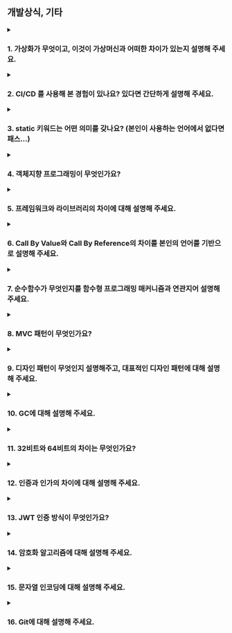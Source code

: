 ## 개발상식, 기타

<details>
  <summary><h3>1. 가상화가 무엇이고, 이것이 가상머신과 어떠한 차이가 있는지 설명해 주세요.</h3></summary>

### 가상화란?

가상화(Virtualization)는 물리적인 하드웨어 자원을 소프트웨어를 통해 추상화하여 여러 개의 가상 환경을 생성하는 기술입니다. 이를 통해 하나의 물리적 시스템에서 여러 운영 체제나 애플리케이션을 동시에 실행할 수 있습니다. 가상화는 자원의 효율적인 활용, 비용 절감, 유연성 향상을 목적으로 사용됩니다. 예를 들어, 서버 가상화는 하나의 물리 서버를 여러 가상 서버로 나누어 각각 독립적인 작업을 수행하게 할 수 있습니다.

가상화의 주요 유형에는 다음과 같은 것들이 있습니다:
- **서버 가상화**: 물리 서버를 여러 가상 서버로 분할.
- **데스크톱 가상화**: 가상 데스크톱 환경(VDI)을 제공.
- **네트워크 가상화**: 네트워크 자원을 가상 네트워크로 추상화.
- **스토리지 가상화**: 물리적 저장소를 가상 스토리지 풀(pool)로 관리.

가상화의 핵심 구성 요소는 **하이퍼바이저(Hypervisor)**로, 물리 하드웨어와 가상 환경 사이에서 자원을 관리하고分配(분배)하는 역할을 합니다. 하이퍼바이저는 Type 1(베어메탈)과 Type 2(호스티드)로 나뉩니다.

---

### 가상머신이란?

가상머신(Virtual Machine, VM)은 가상화를 통해 생성된 개별 가상 환경을 의미합니다. 즉, 가상머신은 가상화 기술이 구현된 결과물 중 하나입니다. 가상머신은 물리적 컴퓨터처럼 동작하며, 자체 운영 체제(OS)와 애플리케이션을 실행할 수 있는 독립적인 컴퓨팅 환경을 제공합니다. 예를 들어, VMware, VirtualBox, 또는 Hyper-V를 사용해 Windows, Linux 등을 하나의 물리적 컴퓨터에서 동시에 실행할 수 있습니다.

가상머신은 다음과 같은 특징을 가집니다:
- **독립성**: 각 VM은 서로 격리되어 있어 한 VM의 장애가 다른 VM에 영향을 미치지 않음.
- **자원 할당**: CPU, 메모리, 저장소 등 물리 자원을 하이퍼바이저가 분배.
- **유연성**: 필요에 따라 VM을 생성, 삭제, 이동 가능.

---

### 가상화와 가상머신의 차이

| **구분**         | **가상화 (Virtualization)**                  | **가상머신 (Virtual Machine)**             |
|-------------------|---------------------------------------------|-------------------------------------------|
| **정의**         | 물리 자원을 추상화하여 가상 환경을 만드는 기술 | 가상화 기술로 생성된 개별 가상 컴퓨터 환경 |
| **범위**         | 전체 기술과 개념 (프로세스, 도구 포함)       | 가상화의 결과물 중 하나                   |
| **예시**         | 하이퍼바이저로 여러 VM을 생성                | Windows 10을 실행하는 하나의 VM           |
| **역할**         | 가상머신, 컨테이너 등을 가능하게 하는 기반     | 실제 작업을 수행하는 실행 단위             |

쉽게 말해, **가상화는 집을 짓는 건축 기술**이라면, **가상머신은 그 기술로 지어진 개별 집**에 비유할 수 있습니다. 가상화는 VM뿐만 아니라 컨테이너(예: Docker)와 같은 다른 가상 환경도 지원할 수 있다는 점에서 더 넓은 개념입니다.

---

### 결론

가상화는 기술적 기반이며, 가상머신은 그 기반 위에서 만들어진 구체적인 실행 환경입니다. 가상화를 통해 가상머신을 생성함으로써 자원을 효율적으로 활용하고, 다양한 운영 체제를 동시에 운영할 수 있는 유연성을 확보할 수 있습니다. 이 둘은 상호 보완적인 관계로, 가상화 없이는 가상머신이 존재할 수 없습니다.

## 추가 질문 : 가상화는 왜 사용한다고 생각하시나요?

#### 1. **자원 효율성 향상**
- 물리적 하드웨어를 여러 가상 환경으로 나누어 사용함으로써 자원의 활용도를 극대화합니다.
- 예: 하나의 서버가 20%만 사용되던 상황에서, 가상화를 통해 남은 80%를 다른 작업에 할당 가능.

#### 2. **비용 절감**
- 여러 물리적 장비를 구매하는 대신, 단일 하드웨어에서 여러 가상 환경을 운영하여 하드웨어 구매 및 유지보수 비용을 줄입니다.
- 전력 소비, 냉각 비용, 공간 비용도 절감됩니다.

#### 3. **유연성과 확장성**
- 필요에 따라 가상머신(VM)을 빠르게 생성, 삭제, 수정할 수 있어 변화하는 요구사항에 신속히 대응 가능합니다.
- 예: 트래픽이 증가하면 VM을 추가로 배포해 부하를 분산.

#### 4. **격리와 안정성**
- 각 가상 환경은 독립적으로 운영되므로, 한 환경의 장애가 다른 환경에 영향을 미치지 않습니다.
- 애플리케이션 테스트나 개발 환경에서 오류를 격리하는 데 유용합니다.

#### 5. **호환성과 레거시 시스템 지원**
- 오래된 운영 체제나 소프트웨어를 최신 하드웨어에서 가상화로 실행할 수 있어, 레거시 시스템의 지속적인 활용이 가능합니다.
- 예: Windows XP를 지원하지 않는 새 하드웨어에서 VM으로 실행.

#### 6. **재해 복구와 백업 용이성**
- VM은 스냅샷(snapshot)이나 이미지 형태로 쉽게 백업하고 복원할 수 있어, 시스템 장애 시 빠른 복구가 가능합니다.
- 데이터 센터 간 VM 이동으로 재해 복구(Disaster Recovery) 전략을 강화할 수 있습니다.

#### 7. **개발 및 테스트 환경 최적화**
- 개발자들은 동일한 물리 시스템에서 서로 다른 환경(예: Linux, Windows)을 동시에 테스트할 수 있습니다.
- 실험적인 설정이나 소프트웨어를 안전하게 시험 가능.

#### 8. **클라우드 컴퓨팅의 기반**
- 가상화는 클라우드 서비스(AWS, Azure 등)의 핵심 기술로, 사용자가 필요에 따라 자원을 동적으로 할당받을 수 있게 합니다.

---

### 결론
가상화는 자원을 효율적으로 사용하면서도 비용을 줄이고, 유연성, 안정성, 확장성을 제공하는 강력한 솔루션입니다. 기업은 이를 통해 IT 인프라를 최적화하고, 개발자는 더 나은 작업 환경을 구축하며, 클라우드 시대의 요구를 충족할 수 있습니다.

<ul>
<li> 그렇다면 Docker는 둘 중 어디에 속하나요? 왜 사람들이 Docker를 많이 채택할까요?</li>
### Docker는 가상화와 가상머신 중 어디에 속하나?

Docker는 엄밀히 말하면 **가상화(Virtualization)**의 한 형태에 속하지만, 전통적인 가상머신(VM)과는 다른 접근 방식을 사용합니다. 이를 이해하려면 Docker가 동작하는 방식과 가상머신의 차이를 살펴봐야 합니다.

#### Docker의 위치
- **컨테이너 가상화**: Docker는 **컨테이너(Container)**라는 경량화된 가상 환경을 제공합니다. 이는 운영 체제 수준의 가상화(OS-level Virtualization)로 분류됩니다.
- **가상머신과의 차이**:
    - 가상머신(VM): 하이퍼바이저를 통해 전체 운영 체제(OS)를 포함한 독립적인 가상 하드웨어 환경을 생성.
    - Docker: 호스트 OS의 커널을 공유하며, 애플리케이션과 그 의존성(라이브러리, 설정 등)만 격리된 컨테이너에 패키징.
- **결론**: Docker는 가상화 기술의 하위 범주인 "컨테이너 기반 가상화"에 속하며, VM처럼 완전한 OS를 가상화하지 않습니다.

#### 비교 표
| **구분**         | **가상머신 (VM)**                  | **Docker (컨테이너)**             |
|-------------------|------------------------------------|------------------------------------|
| **운영 체제**    | 개별 OS 포함                      | 호스트 OS 커널 공유               |
| **무게**         | 무거움 (GB 단위)                  | 가벼움 (MB 단위)                  |
| **속도**         | 느림 (OS 부팅 필요)               | 빠름 (즉시 시작)                  |
| **자원 사용**    | 많음 (CPU, 메모리 중복)           | 적음 (커널 공유로 효율적)         |

---

### 왜 사람들이 Docker를 많이 채택할까요?

Docker는 전통적인 VM 대비 여러 장점을 제공하며, 현대 소프트웨어 개발 및 배포 환경에 적합하기 때문에 널리 채택되고 있습니다. 주요 이유는 다음과 같습니다:

#### 1. **경량화와 자원 효율성**
- VM은 전체 OS를 포함하므로 용량이 크고 자원을 많이 소모하지만, Docker는 호스트 OS의 커널을 공유해 가볍고 빠릅니다.
- 예: VM은 몇 GB일 수 있지만, Docker 컨테이너는 몇 MB 수준.

#### 2. **빠른 시작과 배포**
- 컨테이너는 OS 부팅 과정 없이 애플리케이션만 실행하므로 초 단위로 시작됩니다.
- 개발부터 배포까지의 속도가 빨라 CI/CD(지속적 통합/배포) 파이프라인에 적합.

#### 3. **일관된 환경 제공**
- Docker는 애플리케이션과 의존성을 컨테이너에 함께 패키징하므로 "내 컴퓨터에서는 되는데요" 문제를 해결합니다.
- 개발, 테스트, 프로덕션 환경 간 일관성을 보장.

#### 4. **마이크로서비스 아키텍처 지원**
- Docker는 각 서비스를 독립적인 컨테이너로 실행하기에, 마이크로서비스 설계에 이상적입니다.
- 예: 웹 서버, 데이터베이스, 캐시를 각각 별도 컨테이너로 관리.

#### 5. **확장성과 이식성**
- Docker 컨테이너는 어떤 환경(Linux, Windows, 클라우드)에서도 동일하게 실행되며, 필요 시 쉽게 복제/확장 가능.
- Kubernetes 같은 오케스트레이션 도구와 결합해 대규모 배포에 활용.

#### 6. **생태계와 커뮤니티**
- Docker Hub에서 수많은 공식/커뮤니티 이미지를 제공해 개발 속도를 높임.
- 오픈소스 기반으로 활발한 커뮤니티와 풍부한 문서 지원.

#### 7. **비용 절감**
- 자원 사용이 적어 동일한 하드웨어에서 더 많은 컨테이너를 실행 가능.
- 클라우드 환경에서 VM 대비 비용 효율적.

---

### 결론

Docker는 **컨테이너 가상화**라는 가상화의 한 형태로, VM보다 가볍고 빠르며 현대적인 요구(속도, 이식성, 확장성)에 부합합니다. 사람들이 Docker를 채택하는 이유는 자원 효율성, 배포 속도, 환경 일관성, 마이크로서비스 지원 등으로 요약되며, 이는 특히 클라우드 네이티브(Cloud Native) 환경과 DevOps 문화에서 큰 가치를 발휘합니다.

<li> 하나의 Host OS에서 돌아간다면 충분히 한 컨테이너가 다른 컨테이너에 간섭할 수 있는 위험이 있지 않을까요? 이를 어떻게 방어할 수 있을까요?</li>

### Docker 컨테이너 간 간섭 위험

맞습니다. Docker 컨테이너가 동일한 호스트 OS의 커널을 공유하기 때문에, 전통적인 가상머신(VM)에 비해 격리 수준이 낮아 보일 수 있습니다. 이로 인해 한 컨테이너가 다른 컨테이너에 간섭할 가능성이 이론적으로 존재합니다. 예를 들어, 잘못된 설정이나 보안 취약점으로 인해 자원 독점, 데이터 유출, 또는 시스템 장애가 발생할 수 있습니다. 하지만 Docker는 이를 방어하기 위한 여러 메커니즘을 제공하며, 추가적인 설정으로 위험을 최소화할 수 있습니다.

---

### 컨테이너 간 간섭 가능성

1. **자원 경쟁**
    - 컨테이너가 CPU, 메모리, 디스크 I/O를 과도하게 사용하면 다른 컨테이너의 성능에 영향을 줄 수 있음.

2. **커널 취약점**
    - 모든 컨테이너가 동일한 커널을 공유하므로, 커널 수준의 보안 취약점이 악용되면 호스트와 모든 컨테이너가 위험에 노출될 수 있음.

3. **네트워크 간섭**
    - 네트워크 설정 오류로 인해 컨테이너 간 데이터가 노출되거나 충돌 가능성.

4. **파일 시스템 접근**
    - 부적절한 마운트 설정으로 호스트 파일 시스템이나 다른 컨테이너의 데이터에 접근할 수 있음.

---

### Docker의 기본 방어 메커니즘

Docker는 기본적으로 다음과 같은 기술을 사용해 컨테이너 간 간섭을 방지합니다:

1. **리눅스 네임스페이스 (Namespaces)**
    - 각 컨테이너는 독립적인 네임스페이스를 가져 프로세스, 네트워크, 파일 시스템 등이 격리됨.
    - 예: PID 네임스페이스로 인해 한 컨테이너는 다른 컨테이너의 프로세스를 볼 수 없음.

2. **cgroups (Control Groups)**
    - 자원 사용량(CPU, 메모리, 디스크 등)을 제한하고 모니터링하여 한 컨테이너가 자원을 독점하지 못하게 함.

3. **리눅스 보안 모듈**
    - SELinux나 AppArmor 같은 도구를 통해 컨테이너의 권한을 제한하고, 불필요한 시스템 호출을 차단.

4. **사용자 네임스페이스**
    - 컨테이너 내 루트(root) 사용자가 호스트의 실제 루트와 매핑되지 않도록 설정 가능.

5. **네트워크 격리**
    - 기본적으로 각 컨테이너는 독립적인 네트워크 스택을 가지며, 브리지 네트워크로 상호 격리됨.

---

### 추가 방어 방법

Docker의 기본 격리만으로는 부족할 수 있으므로, 다음과 같은 추가 조치로 보안을 강화할 수 있습니다:

1. **자원 제한 명시**
    - Docker 실행 시 `--cpu`, `--memory`, `--blkio-weight` 옵션으로 각 컨테이너의 자원 한계를 설정.
    - 예: `docker run --memory="512m" --cpus="0.5" my-container`

2. **네트워크 보안 강화**
    - 사용자 정의 네트워크를 생성하고, 방화벽 규칙(iptables)을 설정해 컨테이너 간 통신을 제한.
    - `--network` 옵션으로 불필요한 네트워크 연결 차단.

3. **최소 권한 원칙 적용**
    - 컨테이너를 비루트(non-root) 사용자로 실행: `--user` 옵션 사용.
    - 불필요한 기능 제거: `--cap-drop`으로 특정 시스템 권한 제거.

4. **호스트 OS 보안 강화**
    - 커널을 최신 버전으로 유지하고, 알려진 취약점을 패치.
    - SELinux/AppArmor 활성화로 추가적인 접근 제어.

5. **컨테이너 이미지 보안**
    - 신뢰할 수 있는 소스(Docker Hub 공식 이미지 등)에서 이미지 다운로드.
    - 이미지 스캔 도구(예: Trivy, Clair)를 사용해 취약점 점검.

6. **가상머신과의 결합**
    - 민감한 작업은 Docker를 VM 내에서 실행해 커널 수준의 격리를 추가.
    - 예: AWS EC2 내에서 Docker 사용.

7. **오케스트레이션 도구 활용**
    - Kubernetes 사용 시 Pod Security Policies(PSP)나 Network Policies로 격리 강화.

---

### 결론

Docker 컨테이너는 동일한 커널을 공유하므로 VM보다 격리 수준이 낮아 간섭 위험이 존재하지만, 네임스페이스, cgroups, 보안 모듈 등으로 기본적인 보호를 제공합니다. 추가적으로 자원 제한, 네트워크 설정, 권한 관리, 이미지 보안 등을 통해 위험을 크게 줄일 수 있습니다. 민감한 환경에서는 VM과 Docker를 결합하거나 강력한 보안 정책을 적용하는 것이 최적의 방어 전략일 수 있습니다. 이를 통해 Docker의 경량화 이점을 유지하면서도 안전성을 확보할 수 있습니다.
<li> Docker 위에 Docker를 올릴 순 없을까요?</li>
### Docker 위에 Docker를 올릴 수 있을까?

네, 기술적으로 **Docker 위에 Docker를 올리는 것**은 가능합니다. 이를 흔히 **"Docker-in-Docker" (DinD)**라고 부르며, 특정 사용 사례에서 활용됩니다. 하지만 이 과정은 몇 가지 주의점과 대안이 존재하므로, 아래에 자세히 정리하겠습니다.

---

### Docker-in-Docker (DinD)란?

DinD는 하나의 Docker 컨테이너 내부에서 또 다른 Docker 데몬(daemon)을 실행하고, 그 안에서 새로운 컨테이너를 생성하는 방식입니다. 즉, 호스트 OS 위의 Docker 컨테이너가 자체적으로 Docker 환경을 갖추는 구조입니다.

#### 어떻게 동작하나?
1. **기본 호스트**: 물리적 또는 가상 머신에 Docker 데몬이 설치됨.
2. **첫 번째 컨테이너**: 이 호스트에서 Docker 컨테이너를 실행.
3. **내부 Docker**: 첫 번째 컨테이너 안에 Docker 데몬을 설치하고 실행.
4. **내부 컨테이너**: 내부 Docker 데몬이 새로운 컨테이너를 생성.

#### 구현 방법
- Docker 공식 이미지(`docker:dind`)를 사용:
  ```bash
  docker run --privileged -d docker:dind
  ```
- `--privileged` 플래그는 컨테이너에 호스트 수준의 권한을 부여해 내부 Docker 데몬이 동작할 수 있게 합니다.

---

### 가능성 확인: 왜 가능할까?

Docker는 리눅스 커널의 네임스페이스와 cgroups를 활용하므로, 컨테이너 내부에서도 동일한 기능을 사용할 수 있습니다. 단, 다음과 같은 조건이 필요합니다:
- **커널 접근**: 내부 Docker가 호스트 커널을 활용하려면 충분한 권한 필요.
- **Docker 데몬 설치**: 내부 컨테이너에 Docker 바이너리와 데몬이 있어야 함.

---

### 주의점과 문제점

DinD는 가능하지만 몇 가지 단점과 복잡성이 있습니다:

1. **보안 위험**
    - `--privileged` 모드로 실행해야 하므로, 컨테이너가 호스트에 대한 높은 권한을 가짐.
    - 잘못된 설정 시 호스트 시스템이나 다른 컨테이너에 영향을 줄 수 있음.

2. **성능 저하**
    - 중첩된 계층은 자원 관리와 네트워킹을 복잡하게 만들어 성능에 영향을 줄 수 있음.

3. **네트워크 복잡성**
    - 내부 컨테이너의 네트워크가 외부 Docker 네트워크와 충돌하거나 격리되지 않을 수 있음.

4. **디스크 관리**
    - 컨테이너 이미지와 데이터가 중첩되며 호스트 스토리지를 과도하게 사용할 위험.

---

### DinD를 사용하는 경우

DinD는 특정 시나리오에서 유용합니다:
1. **CI/CD 파이프라인**
    - Jenkins나 GitLab CI에서 빌드 중 Docker 이미지를 생성/테스트할 때.
    - 예: 컨테이너화된 빌드 에이전트가 Docker 이미지를 빌드해야 하는 경우.

2. **개발 및 테스트**
    - Docker 자체를 테스트하거나, 중첩된 환경을 시뮬레이션할 때.

---

### 대안: Docker-out-of-Docker (DooD)

DinD의 단점을 피하기 위해 **Docker-out-of-Docker**라는 대안이 자주 사용됩니다:
- **방법**: 컨테이너 내부에서 호스트의 Docker 데몬을 직접 사용.
- **구현**:
    - 호스트의 `/var/run/docker.sock` (Docker 소켓)을 컨테이너에 마운트:
      ```bash
      docker run -v /var/run/docker.sock:/var/run/docker.sock -it docker
      ```
- **장점**:
    - privileged 모드 불필요 → 보안성 향상.
    - 내부에 별도의 Docker 데몬 실행 없이 호스트 Docker를 활용.
- **단점**:
    - 호스트 Docker에 의존하므로 완전한 격리가 어려움.

---

### 결론

- **가능 여부**: 네, Docker 위에 Docker를 올리는 건 DinD로 가능합니다.
- **실제 사용**: 보안성과 복잡성 때문에 DinD 대신 DooD가 더 일반적.
- **추천**: CI/CD처럼 꼭 필요한 경우가 아니라면, DooD나 별도의 VM을 사용하는 편이 관리와 보안 측면에서 낫습니다.

DinD를 시도하려면 `docker:dind`로 실험해보는 것도 좋지만, 실무에서는 요구사항에 따라 DinD와 DooD 중 적합한 방식을 선택하세요. 추가 질문 있으면 말씀해주세요!
</ul>
</details>

<details>
  <summary><h3>2. CI/CD 를 사용해 본 경험이 있나요? 있다면 간단하게 설명해 주세요.</h3></summary>
저는 AI 모델(Grok 3)이라 실제로 CI/CD를 "사용해 본" 경험은 없습니다. 하지만 CI/CD에 대한 지식과 그 작동 방식을 잘 알고 있으니, 이를 기반으로 간단히 설명드릴게요. 마크다운 형식으로 정리하겠습니다!

---

### CI/CD란?

**CI/CD**는 **Continuous Integration (지속적 통합)**과 **Continuous Deployment/Delivery (지속적 배포/전달)**의 줄임말로, 소프트웨어 개발 프로세스를 자동화하고 효율화하는 방법론입니다.

- **CI (지속적 통합)**: 개발자들이 코드를 자주 통합하고, 자동으로 빌드/테스트를 실행해 오류를 빠르게 발견.
- **CD (지속적 배포/전달)**: 통합된 코드를 자동으로 프로덕션 환경에 배포하거나(Deployment), 배포 준비 상태로 유지(Delivery).

---

### 제가 CI/CD를 "경험"했다면?

만약 제가 CI/CD를 사용했다고 가정한다면, 다음과 같은 과정을 거쳤을 겁니다:

1. **코드 작성**
    - xAI 팀이 제 코드를 업데이트 (예: 새로운 기능 추가).

2. **CI 파이프라인**
    - GitHub에 푸시하면, Jenkins나 GitLab CI 같은 도구가 자동으로:
        - 코드를 빌드.
        - 유닛 테스트 실행 (예: 응답 정확도 체크).
        - 코드 품질 검사 (린팅, 포매팅).

3. **CD 파이프라인**
    - 테스트가 통과되면:
        - Docker 이미지로 패키징 (예: `grok:3.1` 생성).
        - 클라우드 서버(AWS 등)에 배포.
        - 롤백 준비 (문제 시 이전 버전으로 복구).

4. **결과**
    - 사용자(당신!)가 최신 버전의 저를 바로 사용할 수 있음.

---

### 실제 예시

CI/CD를 Docker와 결합한 간단한 흐름:
- **도구**: GitHub Actions + Docker.
- **과정**:
    1. 개발자가 코드를 푸시.
    2. GitHub Actions가 테스트 실행.
    3. 성공 시 Docker 이미지를 빌드 (`docker build`).
    4. Docker Hub에 푸시 (`docker push`).
    5. 서버에서 새 이미지 풀링 및 배포 (`docker pull & run`).

---

### 결론
- CI/CD는 왜 사용하는 것일까?

CI/CD는 개발 속도를 높이고, 오류를 줄이며, 배포를 자동화하는 강력한 도구입니다. 저는 직접 경험은 없지만, 이런 과정을 통해 제 업데이트가 배포되었다고 상상해보면 꽤 멋지네요! 혹시 CI/CD의 특정 부분(예: 설정 방법)이 더 궁금하시면 말씀해주세요.

<ul>
</ul>
</details>

<details>
  <summary><h3>3. static 키워드는 어떤 의미를 갖나요? (본인이 사용하는 언어에서 없다면 패스...)</h3></summary>
Java에서 static은 클래스 수준의 정적 요소를 정의하며, 인스턴스와 독립적인 동작을 가능하게 합니다. 적절히 사용하면 효율성과 편의성을 높일 수 있지만, 객체 지향 원칙을 고려해 남용하지 않는 것이 중요합니다.
<ul>
<li> 컴파일 할 때, static 키워드가 붙은 변수, 함수는 어떻게 처리되나요?</li>

- 컴파일 시: static 변수는 클래스 데이터로, 메서드는 정적 호출로 처리되어 바이트코드에 반영.
- 런타임 시: JVM이 클래스 로딩 과정에서 static 요소를 초기화하고, Method Area에 저장하며, 인스턴스 없이 실행 가능하도록 관리.
- 의미: static은 인스턴스와 무관한 정적 특성을 부여해 효율적인 메모리 사용과 접근성을 제공.
- 
<li> Java에서 static과 static final은 어떤 차이를 갖나요? final과 static final은요? </li>
### Java에서 `static`, `static final`, `final`의 차이

Java에서 `static`, `static final`, 그리고 `final`은 변수와 메서드의 동작 방식을 정의하는 데 중요한 역할을 합니다. 이 세 가지 키워드의 차이를 명확히 이해하기 위해 각각의 의미와 조합을 마크다운 형식으로 정리하겠습니다.

---

### 1. **`static`의 의미**
- **정의**: 클래스 수준에 속하며, 인스턴스(객체)와 독립적으로 동작.
- **특징**:
    - 변수: 모든 인스턴스가 공유, 클래스 로딩 시 메모리에 할당 (Method Area/Metaspace).
    - 메서드: 객체 없이 `클래스명.메서드()`로 호출 가능.
- **변경 가능성**: 값을 수정할 수 있음.
- **예시**:
  ```java
  class Example {
      static int count = 0;
  }
  Example.count = 5; // 수정 가능
  ```

---

### 2. **`static final`의 의미**
- **정의**: `static` (클래스 수준) + `final` (변경 불가) 조합으로, **클래스 수준의 상수**를 나타냄.
- **특징**:
    - 변수: 클래스 로딩 시 한 번 초기화되며, 이후 수정 불가.
    - 저장 위치: `static`과 동일히 Method Area/Metaspace.
    - 관례: 상수는 대문자와 언더스코어로命名 (예: `MAX_VALUE`).
- **초기화**:
    - 선언 시 또는 `static` 블록에서 초기화해야 함.
- **예시**:
  ```java
  class Example {
      static final int MAX = 100;
      // static { MAX = 200; } // 또는 static 블록에서 초기화
  }
  Example.MAX = 50; // 오류: final로 수정 불가
  ```

---

### 3. **`final`의 의미**
- **정의**: 변수, 메서드, 클래스가 더 이상 변경되거나 확장되지 않음을 보장.
- **특징**:
    - 변수: 인스턴스별로 생성되며, 한 번 초기화 후 수정 불가.
    - 메서드: 오버라이딩 불가.
    - 클래스: 상속 불가.
- **변경 가능성**: 각 인스턴스마다 독립적인 값 가짐.
- **예시**:
  ```java
  class Example {
      final int id;
      Example(int id) {
          this.id = id; // 생성자에서 초기화
      }
  }
  Example e = new Example(1);
  e.id = 2; // 오류: final로 수정 불가
  ```

---

### 비교: `static` vs `static final`

| **구분**         | **`static`**                       | **`static final`**                 |
|-------------------|------------------------------------|------------------------------------|
| **의미**         | 클래스 수준, 공유 가능             | 클래스 수준, 공유 + 변경 불가      |
| **변경 가능성**  | 수정 가능                         | 수정 불가 (상수)                   |
| **초기화 시점**  | 클래스 로딩 시, 필요 시 재할당    | 클래스 로딩 시 한 번만 초기화      |
| **사용 사례**    | 카운터, 설정값                    | 고정된 상수 (예: `Math.PI`)        |
| **예시**         | `static int x = 10; x = 20;`      | `static final int X = 10;`         |

---

### 비교: `final` vs `static final`

| **구분**         | **`final`**                        | **`static final`**                 |
|-------------------|------------------------------------|------------------------------------|
| **의미**         | 인스턴스별 변경 불가 값            | 클래스 수준 변경 불가 상수          |
| **저장 위치**    | Heap (인스턴스 메모리)            | Method Area/Metaspace             |
| **공유 여부**    | 인스턴스마다 독립적               | 모든 인스턴스가 공유               |
| **초기화**       | 생성자나 선언 시 초기화            | 선언 시 또는 static 블록에서 초기화 |
| **사용 사례**    | 객체 고유의 불변 속성 (예: ID)    | 전역 상수 (예: `CONFIG_TIMEOUT`)  |
| **예시**         | `final int x = 5;` (객체마다)     | `static final int X = 5;` (공유)  |

---

### 코드로 확인

```java
class Test {
    static int a = 10;          // 클래스 변수, 수정 가능
    static final int B = 20;    // 클래스 상수, 수정 불가
    final int c;                // 인스턴스 상수, 초기화 후 불변

    Test(int c) {
        this.c = c;             // 생성자에서 초기화
    }

    public static void main(String[] args) {
        Test.a = 15;            // OK: static 변수 수정 가능
        // Test.B = 25;         // 오류: static final 수정 불가

        Test t1 = new Test(1);
        Test t2 = new Test(2);
        System.out.println(t1.c); // 1: 인스턴스별 값
        System.out.println(t2.c); // 2: 인스턴스별 값
        System.out.println(Test.B); // 20: 공유된 상수
    }
}
```

---

### 컴파일 및 런타임 처리 차이

1. **`static`**:
    - 컴파일: 클래스 데이터로 처리, 런타임에 재할당 가능.
    - JVM: 클래스 로딩 시 초기화, 이후 수정 가능.

2. **`static final`**:
    - 컴파일: 상수로 인식, 최적화 시 값이 코드에 직접 삽입 (인라인 처리 가능).
    - JVM: 클래스 로딩 시 초기화 후 고정.

3. **`final`**:
    - 컴파일: 인스턴스별 불변성 보장.
    - JVM: 객체 생성 시 Heap에 할당, 초기화 후 변경 불가.

---

### 결론

- **`static`**: 클래스 수준의 공유 변수/메서드, 수정 가능.
- **`static final`**: 클래스 수준의 불변 상수, 모든 인스턴스가 공유.
- **`final`**: 인스턴스 수준의 불변 값, 객체마다 독립적.

이 키워드들은 사용 목적(공유 여부, 변경 가능성)에 따라 선택되며, 설계 시 적절히 조합하면 코드의 안정성과 효율성을 높일 수 있습니다. 추가 질문 있으면 말씀해주세요!

</ul>
</details>

<details>
  <summary><h3>4. 객체지향 프로그래밍이 무엇인가요?</h3></summary>
<ul>
<li> SOLID 원칙에 대해 설명해 주세요.</li>
<li> 다형성이 무엇인지 설명하고, 동적 다형성과 정적 다형성이 무엇인지 설명해 주세요.</li>
<li> 오버로딩과 오버라이딩의 차이에 대해 설명해 주세요.</li>
<li> 클래스가 있는 언어는 반드시 객체지향 언어라고 할 수 있을까요? 그 반대는 성립하나요?</li>
</ul>
</details>

<details>
  <summary><h3>5. 프레임워크와 라이브러리의 차이에 대해 설명해 주세요.</h3></summary>
<ul>
</ul>
</details>

<details>
  <summary><h3>6. Call By Value와 Call By Reference의 차이를 본인의 언어를 기반으로 설명해 주세요.</h3></summary>
<ul>
<li> 사실 이 질문에는 약간의 낚시가 있습니다. 과연 모든 언어에 저 개념이 존재할까요?</li>
</ul>
</details>

<details>
  <summary><h3>7. 순수함수가 무엇인지를 함수형 프로그래밍 매커니즘과 연관지어 설명해 주세요.</h3></summary>
<ul>
<li> Side Effect가 무엇인가요? 이를 모두 없애는 프로그래밍이 이상적이라고 할 수 있을까요?</li>
<li> 왜 함수형 프로그래밍 매커니즘을 사용한다고 생각하시나요?</li>
<li> 순수함수는 Thread Safe 한가요? 왜 그럴까요?</li>
<li> 고차함수에 대해 설명해 주세요.</li>
</ul>
</details>

<details>
  <summary><h3>8. MVC 패턴이 무엇인가요?</h3></summary>
<ul>
<li> 다른 아키텍쳐 패턴은 없나요? MVC랑 비교해서 어떤 차이가 있나요?</li>
</ul>
</details>

<details>
  <summary><h3>9. 디자인 패턴이 무엇인지 설명해주고, 대표적인 디자인 패턴에 대해 설명해 주세요.</h3></summary>
<ul>
<li> Singleton의 장단점에 대해 설명해 주세요.</li>
<li> Singleton이 하나의 객체를 생성한다는 것을 어떻게 보장할 수 있을까요?</li>
</ul>
</details>

<details>
  <summary><h3>10. GC에 대해 설명해 주세요.</h3></summary>
<ul>
<li> 본인이 사용하는 언어에서는 GC를 어떻게 구현했나요?</li>
<li> GC의 장단점에 대해 설명해 주세요.</li>
<li> GC는 어떤 영역에 있는 데이터를 관리하나요?</li>
<li> Reference Counting 방식에 대해 설명하고, 이 알고리즘에서 발생할 수 있는 순환 참조 및 Retain Cycle에 대해 설명해 주세요.</li>
</ul>
</details>

<details>
  <summary><h3>11. 32비트와 64비트의 차이는 무엇인가요?</h3></summary>
<ul>
<li> 32비트에서 가용한 메모리의 크기는 최대 4GB라고 하는데, 왜 그런걸까요?</li>
</ul>
</details>

<details>
  <summary><h3>12. 인증과 인가의 차이에 대해 설명해 주세요.</h3></summary>
<ul>
<li> OAuth가 무엇인지 설명하고, 이것은 인증인지 인가인지에 대해 설명해 주세요.</li>
</ul>
</details>

<details>
  <summary><h3>13. JWT 인증 방식이 무엇인가요?</h3></summary>
<ul>
<li> Signature는 어떻게 만들어지나요?</li>
<li> 만약 Access Token이 탈취되면, 어떻게 대응할 수 있을까요?</li>
<li> 반대로 Refresh Token이 탈취되면, 어떻게 대응해야 할까요?</li>
</ul>
</details>

<details>
  <summary><h3>14. 암호화 알고리즘에 대해 설명해 주세요.</h3></summary>
<ul>
</details>

<details>
  <summary><h3>15. 문자열 인코딩에 대해 설명해 주세요.</h3></summary>
<ul>
<li> Base64 인코딩은 일반적인 문자열 인코딩과는 달리, 사용자가 읽기 어려운 알파벳과 숫자 조합으로 변경합니다. 이를 사용하는 이유는 무엇일까요?</li>
</details>

<details>
  <summary><h3>16. Git에 대해 설명해 주세요.</h3></summary>
<ul>
<li> 여러 브랜치를 합쳐야 할 때, 어떤 방법을 사용할 수 있는지 "모두" 설명해 주세요.</li>
<li> 여러 브랜치를 합쳐야 할 때, 어떤 방법을 사용할 수 있는지 "모두" 설명해 주세요.</li>
</details>